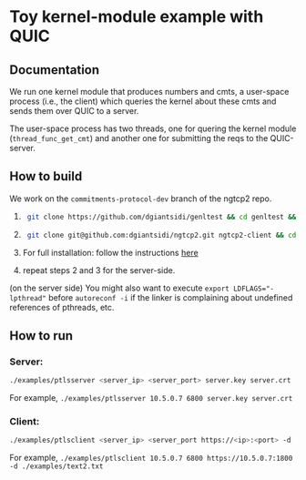 # Toy kernel-module example with QUIC

## Documentation

We run one kernel module that produces numbers and cmts, a user-space process (i.e., the client) which queries the kernel about these cmts and sends them over QUIC to a server.

The user-space process has two threads, one for quering the kernel module (`thread_func_get_cmt`) and another one for submitting the reqs to the QUIC-server. 

## How to build

We work on the `commitments-protocol-dev` branch of the ngtcp2 repo.

1) ```sh
    git clone https://github.com/dgiantsidi/genltest && cd genltest && cd prototype && make && sudo insmod netlink_module.ko && cd ..
    ```

2) ```sh
    git clone git@github.com:dgiantsidi/ngtcp2.git ngtcp2-client && cd ngtcp2-client && git checkout commitments-protocol-dev
    ```
3) For full installation: follow the instructions [here](https://github.com/dgiantsidi/zfs-docs/blob/main/quic-instructions.md#how-to-build)

4) repeat steps 2 and 3 for the server-side.

(on the server side) You might also want to execute `export LDFLAGS="-lpthread"` before `autoreconf -i` if the linker is complaining about undefined references of
pthreads, etc.

## How to run


### Server:
```sh
./examples/ptlsserver <server_ip> <server_port> server.key server.crt
```

For example, 
`./examples/ptlsserver 10.5.0.7 6800 server.key server.crt`


### Client:
```sh
./examples/ptlsclient <server_ip> <server_port https://<ip>:<port> -d ./examples/text2.txt
```

For example, `./examples/ptlsclient 10.5.0.7 6800 https://10.5.0.7:1800 -d ./examples/text2.txt`
